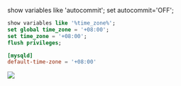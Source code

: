 show variables like 'autocommit';
set autocommit='OFF';


```sql
show variables like '%time_zone%';
set global time_zone = '+08:00';
set time_zone = '+08:00';
flush privileges;
```

```conf
[mysqld]
default-time-zone = '+08:00'
```


[![](https://static.segmentfault.com/v-5b1df2a7/global/img/creativecommons-cc.svg)](https://creativecommons.org/licenses/by-nc-nd/4.0/)
